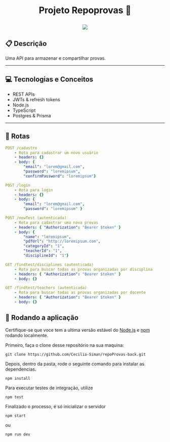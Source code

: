 # <p align='center'> Projeto Repoprovas :pencil: </p>

<p align = "center">
   <img src="https://img.shields.io/badge/author-CECÍLIA_SIMAN_SALEMA-4dae71?style=flat-square" />
</p>

##  :clipboard: Descrição

Uma API para armazenar e compartilhar provas. 

***

## :computer:	 Tecnologias e Conceitos

- REST APIs
- JWTs & refresh tokens
- Node.js
- TypeScript
- Postgres & Prisma

***

## :rocket: Rotas

```yml
POST /cadastro
    - Rota para cadastrar um novo usuário
    - headers: {}
    - body: {
        "email": "lorem@gmail.com",
        "password": "loremipsum",
        "confirmPassword": "loremipsum"}
```

```yml
POST /login
    - Rota para login
    - headers: {}
    - body: {
        "email": "lorem@gmail.com",
        "password": "loremipsum" }
```

```yml
POST /newTest (autenticada)
    - Rota para cadastrar uma nova provas
    - headers: { "Authorization": "Bearer $token" }
    - body: {
        "name": "loremipsum",
        "pdfUrl": "http://loremipsum.com",
        "categoryId": "1",
        "teacherId": "1",
        "disciplineId": "1"}
```

```yml
GET /findtest/disciplines (autenticada)
    - Rota para buscar todas as provas organizadas por disciplina
    - headers: { "Authorization": "Bearer $token" }
    - body: {}
```

```yml
GET /findtest/teachers (autenticada)
    - Rota para buscar todas as provas organizadas por docente
    - headers: { "Authorization": "Bearer $token" }
    - body: {}
```


## 🏁 Rodando a aplicação

Certifique-se que voce tem a ultima versão estável do [Node.js](https://nodejs.org/en/download/) e [npm](https://www.npmjs.com/) rodando localmente.

Primeiro, faça o clone desse repositório na sua maquina:

```
git clone https://github.com/Cecilia-Siman/repoProvas-back.git
```

Depois, dentro da pasta, rode o seguinte comando para instalar as dependencias.

```
npm install
```

Para executar testes de integração, utilize


```
npm test
```

Finalizado o processo, é só inicializar o servidor
```
npm start
```
ou 

```
npm run dev
```
